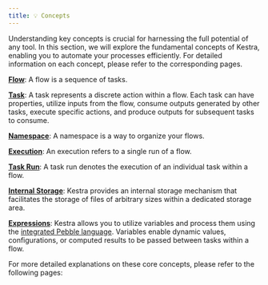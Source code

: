 ```yaml
---
title: 💡 Concepts
---
```


Understanding key concepts is crucial for harnessing the full potential of any tool. In this section, we will explore the fundamental concepts of Kestra, enabling you to automate your processes efficiently. For detailed information on each concept, please refer to the corresponding pages.


[**Flow**](./flow.md): A flow is a sequence of tasks.

[**Task**](./flow.md#task): A task represents a discrete action within a flow. Each task can have properties, utilize inputs from the flow, consume outputs generated by other tasks, execute specific actions, and produce outputs for subsequent tasks to consume.

[**Namespace**](./flow.md#namespace): A namespace is a way to organize your flows.

[**Execution**](./execution.md): An execution refers to a single run of a flow.

[**Task Run**](./execution.md#task-run): A task run denotes the execution of an individual task within a flow.

[**Internal Storage**](./internal-storage): Kestra provides an internal storage mechanism that facilitates the storage of files of arbitrary sizes within a dedicated storage area.

[**Expressions**](./expression.md): Kestra allows you to utilize variables and process them using the [integrated Pebble language](../03.concepts/expression/01.index.md). Variables enable dynamic values, configurations, or computed results to be passed between tasks within a flow.

For more detailed explanations on these core concepts, please refer to the following pages:

<ChildTableOfContents :max="2" />
